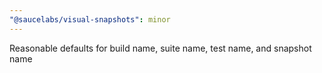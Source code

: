 ```yaml
---
"@saucelabs/visual-snapshots": minor
---
```


Reasonable defaults for build name, suite name, test name, and snapshot name
